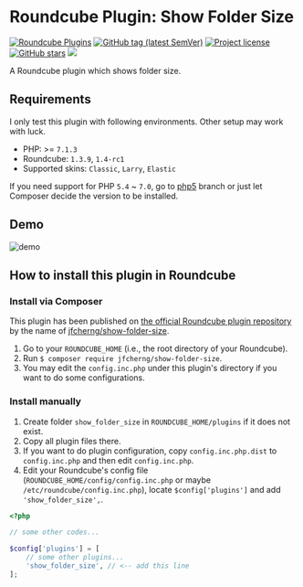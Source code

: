 # Roundcube Plugin: Show Folder Size

<a href="https://plugins.roundcube.net/packages/jfcherng/show-folder-size"><img alt="Roundcube Plugins" src="https://img.shields.io/badge/dynamic/json?style=flat-square&label=downloads&query=$.package.downloads.total&url=https://plugins.roundcube.net/packages/jfcherng/show-folder-size.json"></a>
<a href="https://github.com/jfcherng/roundcube-plugin-show-folder-size/tags"><img alt="GitHub tag (latest SemVer)" src="https://img.shields.io/github/tag/jfcherng/roundcube-plugin-show-folder-size?style=flat-square&logo=github"></a>
<a href="https://github.com/jfcherng/roundcube-plugin-show-folder-size/blob/master/LICENSE"><img alt="Project license" src="https://img.shields.io/github/license/jfcherng/roundcube-plugin-show-folder-size?style=flat-square&"></a>
<a href="https://github.com/jfcherng/roundcube-plugin-show-folder-size/stargazers"><img alt="GitHub stars" src="https://img.shields.io/github/stars/jfcherng/roundcube-plugin-show-folder-size?style=flat-square&logo=github"></a>
<a href="https://www.paypal.me/jfcherng/5usd" title="Donate to this project using Paypal"><img src="https://img.shields.io/badge/paypal-donate-blue.svg?style=flat-square&logo=paypal" /></a>

A Roundcube plugin which shows folder size.


## Requirements

I only test this plugin with following environments. Other setup may work with luck.

- PHP: >= `7.1.3`
- Roundcube: `1.3.9`, `1.4-rc1`
- Supported skins: `Classic`, `Larry`, `Elastic`

If you need support for PHP `5.4` ~ `7.0`, go to
[php5](https://github.com/jfcherng/roundcube-plugin-show-folder-size/tree/php5)
branch or just let Composer decide the version to be installed.


## Demo

![demo](https://raw.githubusercontent.com/jfcherng/roundcube-show-folder-size-plugin/master/docs/screenshot/demo.png)


## How to install this plugin in Roundcube


### Install via Composer

This plugin has been published on [the official Roundcube plugin repository](https://plugins.roundcube.net) by the name of [jfcherng/show-folder-size](https://plugins.roundcube.net/packages/jfcherng/show-folder-size).

1. Go to your `ROUNDCUBE_HOME` (i.e., the root directory of your Roundcube).
2. Run `$ composer require jfcherng/show-folder-size`.
3. You may edit the `config.inc.php` under this plugin's directory if you want to do some configurations.


### Install manually

1. Create folder `show_folder_size` in `ROUNDCUBE_HOME/plugins` if it does not exist.
2. Copy all plugin files there.
3. If you want to do plugin configuration, copy `config.inc.php.dist` to `config.inc.php` and then edit `config.inc.php`.
4. Edit your Roundcube's config file (`ROUNDCUBE_HOME/config/config.inc.php` or maybe `/etc/roundcube/config.inc.php`), locate `$config['plugins']` and add `'show_folder_size',`.

```php
<?php

// some other codes...

$config['plugins'] = [
    // some other plugins...
    'show_folder_size', // <-- add this line
];
```
